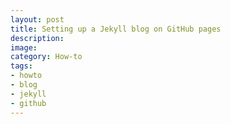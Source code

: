 ```yaml
---
layout: post
title: Setting up a Jekyll blog on GitHub pages
description:
image:
category: How-to
tags:
- howto
- blog
- jekyll
- github
---
```

